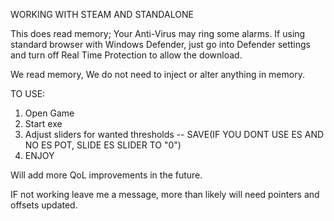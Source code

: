 WORKING WITH STEAM AND STANDALONE

This does read memory; Your Anti-Virus may ring some alarms. If using standard browser with Windows Defender, just go into Defender settings and turn off Real Time Protection to allow the download. 


We read memory, We do not need to inject or alter anything in memory. 


TO USE:
1) Open Game
2) Start exe
3) Adjust sliders for wanted thresholds -- SAVE(IF YOU DONT USE ES AND NO ES POT, SLIDE ES SLIDER TO "0")
4) ENJOY

Will add more QoL improvements in the future.

IF not working leave me a message, more than likely will need pointers and offsets updated. 
